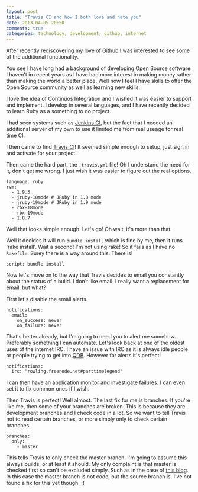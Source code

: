 ```yaml
---
layout: post
title: "Travis CI and how I both love and hate you"
date: 2013-04-05 20:50
comments: true
categories: technology, development, github, internet
---
```

After recently rediscovering my love of [Github](http://www.github.com/parttimelegend) I was interested to see some of the additional functionality.

You see I have long had a background of developing Open Source software. I haven't in recent years as I have had more interest in making money rather than making the world a better place. Well now I feel I have skills to offer the Open Source community as well as learning new skills.

I love the idea of Continuos Integration and I wished it was easier to support and implement. I develop in several languages, and I have recently decided to learn Ruby as a something to do project.

I had seen systems such as [Jenkins CI](http://jenkins-ci.org/), but the fact that I needed an additional server of my own to use it limited me from real useage for real time CI.

I then came to find [Travis CI](https://travis-ci.org/)! It seemed simple enough to setup, just sign in and activate for your project.

Then came the hard part, the `.travis.yml` file! Oh I understand the need for it, don't get me wrong. I just wish it was easier to figure out the real options.

```
language: ruby
rvm:
  - 1.9.3
  - jruby-18mode # JRuby in 1.8 mode
  - jruby-19mode # JRuby in 1.9 mode
  - rbx-18mode
  - rbx-19mode
  - 1.8.7
```

Well that looks simple enough. Let's go! Oh wait, it's more than that.

Well it decides it will run `bundle install` which is fine by me, then it runs 'rake install'. Wait a second! I'm not using rake! So it fails as I have no `Rakefile`. Surey there is a way around this. There is!

```
script: bundle install
```

Now let's move on to the way that Travis decides to email you constantly about the status of a build. I don't like email. I really want a replacement for email, but what?

First let's disable the email alerts.

```
notifications:
  email:
    on_success: never
    on_failure: never
```

That's better already, but I'm going to need you to alert me somehow. Preferably something I can automate. Let's look back at one of the oldest uses of the internet IRC. I have an issue with IRC as it is always idle people or people trying to get into [QDB](http://bash.org). However for alerts it's perfect!

```
notifications:
  irc: "rowling.freenode.net#parttimelegend"
```

I can then have an application monitor and investigate failures. I can even set it to fix common ones if I wish.

Then Travis is perfect! Well almost. The last fix for me is branches.
If you're like me, then some of your branches are broken. This is because they are development branches and I check code in a lot.
So we want to tell Travis not to read certain branches, or more simply only to check certain branches.

```
branches:
  only:
    - master
```

This tells Travis to only check the master branch. I'm going to assume this always builds, or at least it should. My only complaint is that master is checked first so can't be excluded simply.
Such as in the case of [this blog](https://github.com/PartTimeLegend/parttimelegend.github.com). In this case the master branch is not code, but the source branch is.
I've not found a fix for this yet though. :(
